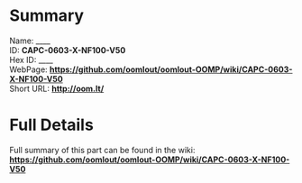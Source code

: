 
Summary
=================
  
Name: ____    
ID: __CAPC-0603-X-NF100-V50__   
Hex ID: ____   
WebPage: __https://github.com/oomlout/oomlout-OOMP/wiki/CAPC-0603-X-NF100-V50__   
Short URL: __http://oom.lt/__   

Full Details
==========================
Full summary of this part can be found in the wiki:   
__https://github.com/oomlout/oomlout-OOMP/wiki/CAPC-0603-X-NF100-V50__    

